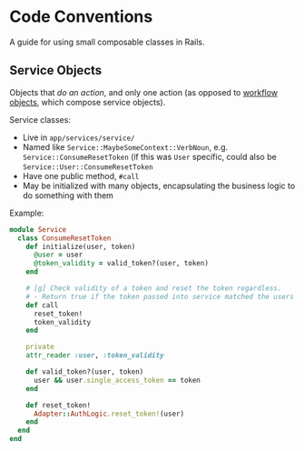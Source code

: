 Code Conventions
================

A guide for using small composable classes in Rails.

Service Objects
---------------

Objects that *do an action*, and only one action (as opposed to [workflow objects](#workflow-objects), which compose service objects).

Service classes:

* Live in `app/services/service/`
* Named like `Service::MaybeSomeContext::VerbNoun`, e.g. `Service::ConsumeResetToken` (if this was `User` specific, could also be `Service::User::ConsumeResetToken`
* Have one public method, `#call`
* May be initialized with many objects, encapsulating the business logic to do something with them

Example:

```ruby
module Service
  class ConsumeResetToken
    def initialize(user, token)
      @user = user
      @token_validity = valid_token?(user, token)
    end

    # [g] Check validity of a token and reset the token regardless.
    # - Return true if the token passed into service matched the users token
    def call
      reset_token!
      token_validity
    end

    private
    attr_reader :user, :token_validity

    def valid_token?(user, token)
      user && user.single_access_token == token
    end

    def reset_token!
      Adapter::AuthLogic.reset_token!(user)
    end
  end
end
```
